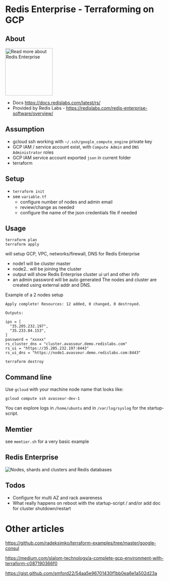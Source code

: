 # Redis Enterprise - Terraforming on GCP

## About

<img width=150
    src="https://redislabs.com/wp-content/themes/wpx/assets/images/logo-redis.svg"
    alt="Read more about Redis Enterprise" />
- Docs https://docs.redislabs.com/latest/rs/
- Provided by Redis Labs - https://redislabs.com/redis-enterprise-software/overview/


## Assumption

- gcloud ssh working with `~/.ssh/google_compute_engine` private key
- GCP IAM / service account exist, with `Compute Admin` and `DNS Administrator` roles
- GCP IAM service account exported `json` in current folder
- terraform

## Setup

- `terraform init`
- see `variable.tf`
    - configure number of nodes and admin email
    - review/change as needed
    - configure the name of the json credentials file if needed

## Usage

```
terraform plan
terraform apply
```
will setup GCP, VPC, networks/firewall, DNS for Redis Enterprise
- node1 will be cluster master
- node2.. will be joining the cluster
- output will show Redis Enterprise cluster ui url and other info
- an admin password will be auto generated
The nodes and cluster are created using external addr and DNS.

Example of a 2 nodes setup
```
Apply complete! Resources: 12 added, 0 changed, 0 destroyed.

Outputs:

ips = [
  "35.205.232.197",
  "35.233.84.153",
]
password = "xxxxx"
rs_cluster_dns = "cluster.avasseur.demo.redislabs.com"
rs_ui = "https://35.205.232.197:8443"
rs_ui_dns = "https://node1.avasseur.demo.redislabs.com:8443"
```

```
terraform destroy
```

## Command line

Use `gcloud` with your machine node name that looks like:
```
gcloud compute ssh avasseur-dev-1
```
You can explore logs in `/home/ubuntu` and in `/var/log/syslog` for the startup-script.

## Memtier

see `memtier.sh` for a very basic example

## Redis Enterprise

![Nodes, shards and clusters and Redis databases](https://redislabs.com/wp-content/uploads/2019/06/blog-volkov-20190625-1-v5.png)


## Todos

- Configure for multi AZ and rack awareness
- What really happens on reboot with the startup-script / and/or add doc for cluster shutdown/restart




# Other articles

https://github.com/radeksimko/terraform-examples/tree/master/google-consul

https://medium.com/slalom-technology/a-complete-gcp-environment-with-terraform-c087190366f0

https://gist.github.com/smford22/54aa5e96701430f1bb0ea6e1a502d23a


